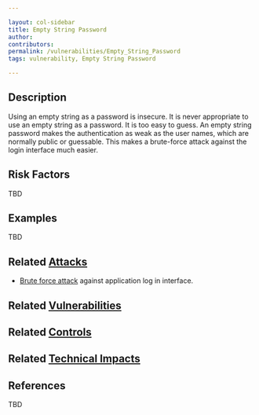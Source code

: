 ```yaml
---

layout: col-sidebar
title: Empty String Password
author: 
contributors: 
permalink: /vulnerabilities/Empty_String_Password
tags: vulnerability, Empty String Password

---
```

## Description

Using an empty string as a password is insecure. It is never appropriate to use an empty string as a password. It is too easy to guess. An empty string password makes the authentication as weak as the user names, which are normally public or guessable. This makes a brute-force attack against the login interface much easier.

## Risk Factors

TBD

## Examples

TBD

## Related [Attacks](../attacks/)

- [Brute force attack](../attacks/Brute_force_attack) against application log in interface.

## Related [Vulnerabilities](../vulnerabilities/)


## Related [Controls](https://owasp.org/www-community/controls/)

## Related [Technical Impacts](Technical_Impacts "wikilink")

## References

TBD